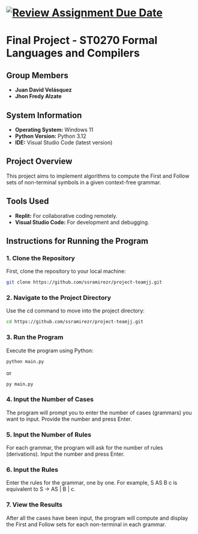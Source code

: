 [![Review Assignment Due Date](https://classroom.github.com/assets/deadline-readme-button-24ddc0f5d75046c5622901739e7c5dd533143b0c8e959d652212380cedb1ea36.svg)](https://classroom.github.com/a/kw1YU2tQ)
=
Final Project - ST0270 Formal Languages and Compilers
=

## Group Members
- **Juan David Velásquez**
- **Jhon Fredy Alzate**

## System Information
- **Operating System:** Windows 11
- **Python Version:** Python 3.12
- **IDE:** Visual Studio Code (latest version)

## Project Overview
This project aims to implement algorithms to compute the First and Follow sets of non-terminal symbols in a given context-free grammar. 

## Tools Used
- **Replit:** For collaborative coding remotely.
- **Visual Studio Code:** For development and debugging.

## Instructions for Running the Program

### 1. Clone the Repository
First, clone the repository to your local machine:
```bash
git clone https://github.com/ssramirezr/project-teamjj.git
```
### 2. Navigate to the Project Directory
Use the cd command to move into the project directory:
```bash
cd https://github.com/ssramirezr/project-teamjj.git
```
### 3. Run the Program
Execute the program using Python:
```bash
python main.py
```
or
```bash
py main.py
```
### 4. Input the Number of Cases
The program will prompt you to enter the number of cases (grammars) you want to input. Provide the number and press Enter.

### 5. Input the Number of Rules
For each grammar, the program will ask for the number of rules (derivations). Input the number and press Enter.

### 6. Input the Rules
Enter the rules for the grammar, one by one. For example, S AS B c is equivalent to S -> AS | B | c.

### 7. View the Results
After all the cases have been input, the program will compute and display the First and Follow sets for each non-terminal in each grammar.
